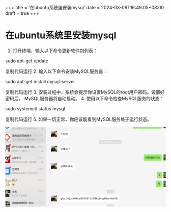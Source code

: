 +++
title = '在ubuntu系统里安装mysql'
date = 2024-03-09T16:49:05+08:00
draft = true
+++

# 在ubuntu系统里安装mysql

1. 打开终端，输入以下命令更新软件包列表：


sudo apt-get update


复制代码运行
2. 输入以下命令安装MySQL服务器：


sudo apt-get install mysql-server


复制代码运行
3. 安装过程中，系统会提示你设置MySQL的root用户密码。设置好密码后，
   MySQL服务器将自动启动。
4. 使用以下命令检查MySQL服务的状态：


sudo systemctl status mysql


复制代码运行
5. 如果一切正常，你应该能看到MySQL服务处于运行状态。

![abc](https://raw.githubusercontent.com/xiaozw1/picgo/main/img/20240309171553.png)